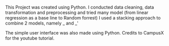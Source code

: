 This Project was created using Python. I conducted data cleaning, data transformation and preprocessing and tried many model (from linear regression as a base line to Random forrest) I used a stacking approach to combine 2 models, namely _ and _'

The simple user interface was also made using Python.
 Credits to CampusX for the youtube tutorial.

<!---
Iffah-Peerzada/Iffah-Peerzada is a ✨ special ✨ repository because its `README.md` (this file) appears on your GitHub profile.
You can click the Preview link to take a look at your changes.
--->
